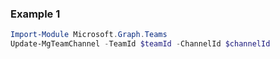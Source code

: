 ### Example 1
``` powershell
Import-Module Microsoft.Graph.Teams
Update-MgTeamChannel -TeamId $teamId -ChannelId $channelId
```
